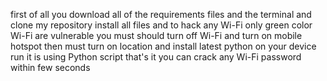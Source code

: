 first of all you download all of the requirements files and the terminal and clone my repository install all files and to hack any Wi-Fi only green color Wi-Fi are vulnerable you must should turn off Wi-Fi and turn on mobile hotspot then must turn on location and install latest python on your device run it is using Python script that's it you can crack any Wi-Fi password within few seconds
